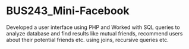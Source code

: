 # BUS243_Mini-Facebook
Developed a user interface using PHP and Worked with SQL queries to analyze database and find results like mutual friends, recommend users about their potential friends etc. using joins, recursive queries etc.
